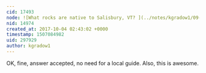```yaml
---
cid: 17493
node: ![What rocks are native to Salisbury, VT? ](../notes/kgradow1/09-30-2017/what-rocks-are-native-to-salisbury-vt)
nid: 14974
created_at: 2017-10-04 02:43:02 +0000
timestamp: 1507084982
uid: 297929
author: kgradow1
---
```


OK, fine, answer accepted, no need for a local guide.  Also, this is awesome. 